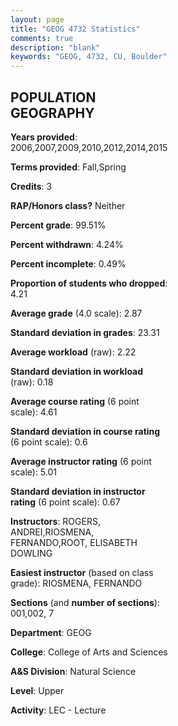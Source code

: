 ```yaml
---
layout: page
title: "GEOG 4732 Statistics"
comments: true
description: "blank"
keywords: "GEOG, 4732, CU, Boulder"
--- 
```

<head>
<script src="https://ajax.googleapis.com/ajax/libs/jquery/2.1.3/jquery.min.js"></script>
<script src="https://dl.dropboxusercontent.com/s/pc42nxpaw1ea4o9/highcharts.js?dl=0"></script>
<!-- <script src="../assets/js/highcharts.js"></script> -->
<style type="text/css">@font-face {
	font-family: "Bebas Neue";
	src: url(https://www.filehosting.org/file/details/544349/BebasNeue%20Regular.otf) format("opentype");
	}
	h1.Bebas { 
		font-family: "Bebas Neue", Verdana, Tahoma;
	}
</style>
</head>
<body>
	<div id="container" style="float: right; width: 45%; height: 88%; margin-left: 2.5%; margin-right: 2.5%;"></div>
	<script language="JavaScript">
		$(document).ready(function() {
		var chart = {type: 'column'};
		var title = {text: 'Grade Distribution'};
		var xAxis = {categories: ['A','B','C','D','F'],crosshair: true};
		var yAxis = {min: 0,title: {text: 'Percentage'}};
		var tooltip = {headerFormat: '<center><b><span style="font-size:20px">{point.key}</span></b></center>',
		               pointFormat: '<td style="padding:0"><b>{point.y:.1f}%</b></td>',
		               footerFormat: '</table>',shared: true,useHTML: true};
		var plotOptions = {column: {pointPadding: 0.0,borderWidth: 0}};  
		var credits = {enabled: false};var series= [{name: 'Percent',data: [26.91,44.18,22.49,4.82,1.61,]}];
		var json = {};
		json.chart = chart;
		json.title = title;
		json.tooltip = tooltip;
		json.xAxis = xAxis;
		json.yAxis = yAxis;  
		json.series = series;
		json.plotOptions = plotOptions;  
		json.credits = credits;
		$('#container').highcharts(json);
	});
	</script>
</body>
			   
## POPULATION GEOGRAPHY

**Years provided**: 2006,2007,2009,2010,2012,2014,2015

**Terms provided**: Fall,Spring

**Credits**: 3

**RAP/Honors class?** Neither

**Percent grade**: 99.51%

**Percent withdrawn**: 4.24%

**Percent incomplete**: 0.49%

**Proportion of students who dropped**: 4.21

**Average grade** (4.0 scale): 2.87

**Standard deviation in grades**: 23.31

**Average workload** (raw): 2.22

**Standard deviation in workload** (raw): 0.18

**Average course rating** (6 point scale): 4.61

**Standard deviation in course rating** (6 point scale): 0.6

**Average instructor rating** (6 point scale): 5.01

**Standard deviation in instructor rating** (6 point scale): 0.67

**Instructors**: ROGERS, ANDREI,RIOSMENA, FERNANDO,ROOT, ELISABETH DOWLING

**Easiest instructor** (based on class grade): RIOSMENA, FERNANDO

**Sections** (and **number of sections**): 001,002, 7

**Department**: GEOG

**College**: College of Arts and Sciences

**A&S Division**: Natural Science

**Level**: Upper

**Activity**: LEC - Lecture